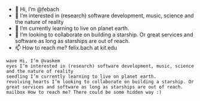 - 👋 Hi, I’m @febach
- 👀 I’m interested in (research) software development, music, science and the nature of reality
- 🌱 I’m currently learning to live on planet earth.
- 💞️ I’m looking to collaborate on building a starship. Or great services and software as long as starships are out of reach.
- 📫 How to reach me? felix.bach at kit.edu

<!---
febach/febach is a ✨ special ✨ repository because its `README.md` (this file) appears on your GitHub profile.
You can click the Preview link to take a look at your changes.
--->



    wave Hi, I’m @vaskem
    eyes I’m interested in (research) software development, music, science and the nature of reality
    seedling I’m currently learning to live on planet earth.
    revolving_hearts I’m looking to collaborate on building a starship. Or great services and software as long as starships are out of reach.
    mailbox How to reach me? There could be some hidden way :)


